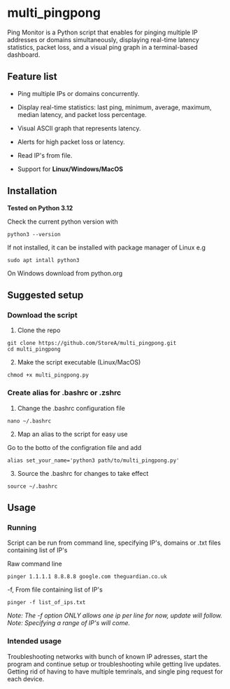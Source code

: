 # multi_pingpong
Ping Monitor is a Python script that enables for pinging multiple IP addresses or domains simultaneously, displaying real-time latency statistics, packet loss, and a visual ping graph in a terminal-based dashboard.

## Feature list

- Ping multiple IPs or domains concurrently.

- Display real-time statistics: last ping, minimum, average, maximum, median latency, and packet loss percentage.

- Visual ASCII graph that represents latency.

- Alerts for high packet loss or latency.

- Read IP's from file.

- Support for **Linux/Windows/MacOS**

## Installation

**Tested on Python 3.12** 

Check the current python version with

`python3 --version`

If not installed, it can be installed with package manager of Linux e.g

`sudo apt intall python3`

On Windows download from python.org

## Suggested setup

### Download the script

1. Clone the repo

`git clone https://github.com/StoreA/multi_pingpong.git` <br>
`cd multi_pingpong`

2. Make the script executable (Linux/MacOS)

`chmod +x multi_pingpong.py`

### Create alias for .bashrc or .zshrc

1. Change the .bashrc configuration file

`nano ~/.bashrc`

2. Map an alias to the script for easy use

Go to the botto of the configration file and add

`alias set_your_name='python3 path/to/multi_pingpong.py'`

3. Source the .bashrc for changes to take effect

`source ~/.bashrc`

## Usage

### Running
Script can be run from command line, specifying IP's, domains or .txt files containing list of IP's

Raw command line 

`pinger 1.1.1.1 8.8.8.8 google.com theguardian.co.uk`

-f, From file containing list of IP's 

`pinger -f list_of_ips.txt`

*Note: The -f option ONLY allows one ip per line for now, update will follow.*
*Note: Specifying a range of IP's will come.*


### Intended usage

Troubleshooting networks with bunch of known IP adresses, start the program and continue setup or troubleshooting while getting live updates.
Getting rid of having to have multiple temrinals, and single ping request for each device. 


